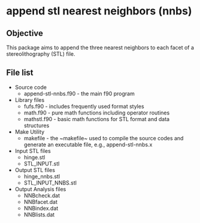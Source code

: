 # append stl nearest neighbors (nnbs)
## Objective
This package aims to append the three nearest neighbors to each facet of a stereolithography (STL) file.

## File list
- Source code
  - append-stl-nnbs.f90 - the main f90 program 
- Library files
  - fufs.f90 - includes frequently used format styles
  - math.f90 - pure math functions including operator routines
  - mathstl.f90 - basic math functions for STL format and data structures
- Make Utility 
  - makefile - the ~makefile~ used to compile the source codes and generate an executable file, e.g., append-stl-nnbs.x
- Input STL files
  - hinge.stl
  - STL_INPUT.stl
- Output STL files
  - hinge_nnbs.stl
  - STL_INPUT_NNBS.stl
- Output Analysis files
  - NNBcheck.dat
  - NNBfacet.dat
  - NNBindex.dat
  - NNBlists.dat
 
